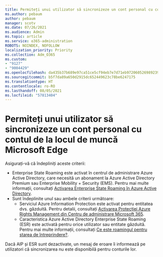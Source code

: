 ```yaml
---
title: Permiteți unui utilizator să sincronizeze un cont personal cu contul de la locul de muncă Microsoft Edge
ms.author: pebaum
author: pebaum
manager: scotv
ms.date: 07/26/2021
ms.audience: Admin
ms.topic: article
ms.service: o365-administration
ROBOTS: NOINDEX, NOFOLLOW
localization_priority: Priority
ms.collection: Adm_O365
ms.custom:
- "9127"
- "9004429"
ms.openlocfilehash: da435b37b689e97ca51ce5cf94eb7e7d71eb972060526989239310fac1460628
ms.sourcegitcommit: b5f7da89a650d2915dc652449623c78be6247175
ms.translationtype: HT
ms.contentlocale: ro-RO
ms.lasthandoff: 08/05/2021
ms.locfileid: "57813404"
---
```

# <a name="enable-a-user-to-sync-a-personal-account-with-the-work-account-in-microsoft-edge"></a>Permiteți unui utilizator să sincronizeze un cont personal cu contul de la locul de muncă Microsoft Edge

Asigurați-vă că îndepliniți aceste criterii:

- Enterprise State Roaming este activat în centrul de administrare Azure Active Directory, care necesită un abonament la Azure Active Directory Premium sau Enterprise Mobility + Security (EMS). Pentru mai multe informații, consultați [Activarea Enterprise State Roaming în Azure Active Directory](/azure/active-directory/devices/enterprise-state-roaming-enable).
- Sunt îndeplinite unul sau ambele criterii următoare:
    - Serviciul Azure Information Protection este activat pentru entitatea dvs. găzduită. Pentru detalii, consultați [Activarea Protecției Azure Rights Management din Centru de administrare Microsoft 365](/azure/information-protection/activate-office365).
    - Caracteristica Azure Active Directory Enterprise State Roaming (ESR) este activată pentru orice utilizator sau entitate găzduită. Pentru mai multe informații, consultați [Ce este roamingul pentru starea de întreprindere?](/azure/active-directory/devices/enterprise-state-roaming-overview).

Dacă AIP și ESR sunt dezactivate, un mesaj de eroare îi informează pe utilizatori că sincronizarea nu este disponibilă pentru conturile lor.
